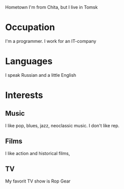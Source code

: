 Hometown
I'm from Chita, but I live in Tomsk

# Occupation
I'm a programmer. I work for an IT-company

# Languages
I speak Russian and a little English

# Interests
## Music
I like pop, blues, jazz, neoclassic music. I don't like rep.
## Films
I like action and historical films,
## TV
My favorit TV show is Rop Gear
